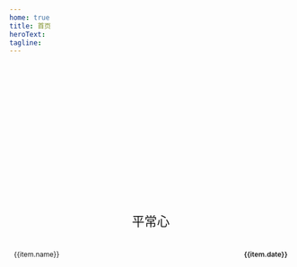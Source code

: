 ```yaml
---
home: true
title: 首页
heroText:
tagline:
---
```


<div class="home-head" :style="getImageBackgroundImg(headBgUrl)"></div>

<div class="home-tip">平常心</div>

<div class="home-container">
  <div
    v-for="(item, index) in cityItems"
    :key="index"
    class="home-item"
  >
    <div class="city-desc">
      <span class="city-name">{{item.name}}</span>
      <span class="city-date">{{item.date}}</span>
    </div>
    <div class="city-img" :style="getImageBackgroundImg(item.imageUrl)" @click="goToPage(item.nav)"></div>
  </div>
</div>

<script setup>
import { ref } from 'vue';
import { useRouter } from 'vue-router';

const router = useRouter();

const getImageBackgroundImg = (imageUrl) => {
  return {
    backgroundImage: `url(${imageUrl})`, // 使用模板字符串
    backgroundSize: 'cover',
    backgroundPosition: 'center',
    backgroundRepeat: 'no-repeat',
  }
}

const goToPage = (nav) => {
  router.push(nav);
}

const headBgUrl = 'https://memories.obs.cn-south-1.myhuaweicloud.com/tianshui/xiwancun/xiwancun-01.jpg';

const cityItems = ref([
  {
    name: '深圳',
    imageUrl: 'https://memories.obs.cn-south-1.myhuaweicloud.com/shenzhen/dameisha/dameisha-01.jpg',
    date: '2018-12-13',
    nav: '/picture/shenzhen/'
  },
  {
    name: '清远',
    imageUrl: 'https://memories.obs.cn-south-1.myhuaweicloud.com/qingyuan/zhenyangxia/zhenyangxia-01.jpg',
    date: '2021-09-20',
    nav: '/picture/qingyuan/'
  },
  {
    name: '西安',
    imageUrl: 'https://memories.obs.cn-south-1.myhuaweicloud.com:443/xian/weiyanggong/weiyanggong-01.jpg',
    date: '2023-09-25',
    nav: '/picture/xian/'
  },
  {
    name: '北京',
    imageUrl: 'https://memories.obs.cn-south-1.myhuaweicloud.com/beijing/miaofengshan/miaofengshan-03.jpg',
    date: '2024-12-24',
    nav: '/picture/beijing/'
  }
]);

</script>

<style scoped>
.home-head {
  display: flex;
  flex-direction: row;
  justify-content: center;
  align-items: center;
  margin: 8rem auto 4rem;
  width: 90px;
  height: 90px;
  border-radius: 50%;
  overflow: hidden;
}

.home-tip {
  margin: 1.8rem auto;
  text-align: center;
  color: var(--vp-c-text-mute);
  font-size: 1.4rem;
  line-height: 1.3;
}

.home-container {
  display: grid;
  grid-template-columns: repeat(auto-fill, minmax(260px, 1fr));
  gap: .75rem;
}

.home-item {
  padding: .5rem;
  border-radius: .5rem;
  overflow: hidden;
  background-color: var(--tab-c-bg-nav);
  cursor: pointer;
}

.home-item .city-desc {
  display: flex;
  flex-direction: row;
  justify-content: space-between;
  align-items: center;
  color: var(--tab-c-nav);
  margin-bottom: .2rem;
  font-size: .875em;
}

.home-item .city-desc .city-date {
  font-weight: 600;
}

.home-item .city-img {
  width: 100%;
  height: 11rem;
}
</style>
